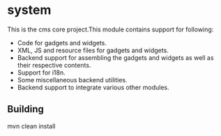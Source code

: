 # system
This is the cms core project.This module contains support for following:

* Code for gadgets and widgets.
* XML, JS and resource files for gadgets and widgets.
* Backend support for assembling the gadgets and widgets as well as their respective contents.
* Support for i18n.
* Some miscellaneous backend utilities.
* Backend support to integrate various other modules.

## Building
 mvn clean install 

